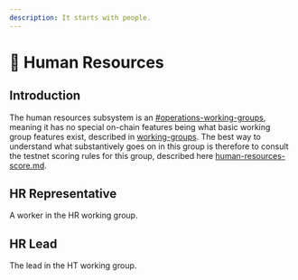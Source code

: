 ```yaml
---
description: It starts with people.
---
```


# 👫 Human Resources

## Introduction

The human resources subsystem is an [#operations-working-groups](working-groups/#operations-working-groups "mention"), meaning it has no special on-chain features being what basic working group features exist, described in [working-groups](working-groups/ "mention"). The best way to understand what substantively goes on in this group is therefore to consult the testnet scoring rules for this group, described here [human-resources-score.md](../testnet/council-period-scoring/human-resources-score.md "mention").

## HR Representative

A worker in the HR working group.

## HR Lead

The lead in the HT working group.
